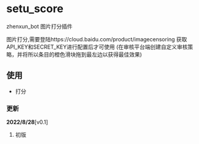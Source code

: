 # setu_score
zhenxun_bot 图片打分插件

图片打分,需要登陆https://cloud.baidu.com/product/imagecensoring
获取API_KEY和SECRET_KEY进行配置后才可使用
(在审核平台端创建自定义审核策略，并将所以条目的橙色滑块拖到最左边以获得最佳效果)

## 使用

- 打分 

### 更新
**2022/8/28**[v0.1]

1. 初版
